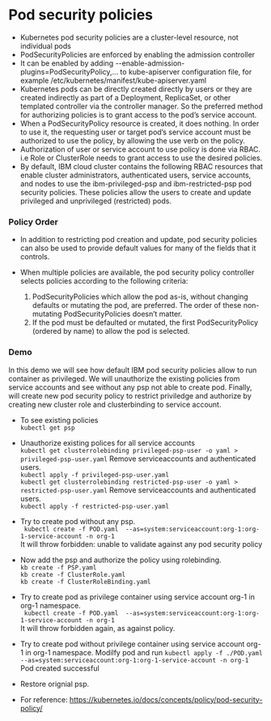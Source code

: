 # Pod security policies

* Kubernetes pod security policies are a cluster-level resource, not individual pods 
* PodSecurityPolicies are enforced by enabling the admission controller
* It can be enabled by adding --enable-admission-plugins=PodSecurityPolicy,... to kube-apiserver configuration file, for example /etc/kubernetes/manifest/kube-apiserver.yaml
* Kubernetes pods can be directly created directly by users or they are created indirectly as part of a Deployment, ReplicaSet, or other templated controller via the controller manager. So the preferred method for authorizing policies is to grant access to the pod’s service account. 
* When a PodSecurityPolicy resource is created, it does nothing. In order to use it, the requesting user or target pod’s service account must be authorized to use the policy, by allowing the use verb on the policy.
* Authorization of user or service account to use policy is done via RBAC. i.e Role or ClusterRole needs to grant access to use the desired policies. 
* By default, IBM cloud cluster contains the following RBAC resources that enable cluster administrators, authenticated users, service accounts, and nodes to use the ibm-privileged-psp and ibm-restricted-psp pod security policies. These policies allow the users to create and update privileged and unprivileged (restricted) pods.

### Policy Order
* In addition to restricting pod creation and update, pod security policies can also be used to provide default values for many of the fields that it controls. 
* When multiple policies are available, the pod security policy controller selects policies according to the following criteria:

   1. PodSecurityPolicies which allow the pod as-is, without changing defaults or mutating the pod, are preferred. 
      The order of these non-mutating PodSecurityPolicies doesn’t matter.
   1. If the pod must be defaulted or mutated, the first PodSecurityPolicy (ordered by name) to allow the pod is 
      selected.

### Demo
In this demo we will see how default IBM pod security policies allow to run container as privileged. We will unauthorize the existing policies from service accounts and see without any psp not able to create pod. Finally, will create new pod security policy to restrict priviledge and authorize by creating new cluster role and clusterbinding to service account.

* To see existing policies  
`kubectl get psp`

* Unauthorize existing polices for all service accounts  
`kubectl get clusterrolebinding privileged-psp-user -o yaml > privileged-psp-user.yaml`  Remove serviceaccounts and authenticated users.   
`kubectl apply -f privileged-psp-user.yaml`    
`kubectl get clusterrolebinding restricted-psp-user -o yaml > restricted-psp-user.yaml`  Remove serviceaccounts and authenticated users.  
`kubectl apply -f restricted-psp-user.yaml`   

* Try to create pod without any psp.  
` kubectl create -f POD.yaml  --as=system:serviceaccount:org-1:org-1-service-account -n org-1`   
It will throw forbidden: unable to validate against any pod security policy

* Now add the psp and authorize the policy using rolebinding.  
`kb create -f PSP.yaml`  
`kb create -f ClusterRole.yaml`   
`kb create -f ClusterRoleBinding.yaml` 

* Try to create pod as privilege container using service account org-1 in org-1 namespace.  
` kubectl create -f POD.yaml  --as=system:serviceaccount:org-1:org-1-service-account -n org-1`   
It will throw forbidden again, as against policy.

* Try to create pod without privilege container using service account org-1 in org-1 namespace.
  Modilfy pod and run `kubectl apply -f ./POD.yaml --as=system:serviceaccount:org-1:org-1-service-account -n org-1`
  Pod created successful

* Restore orignial psp.

* For reference: https://kubernetes.io/docs/concepts/policy/pod-security-policy/


